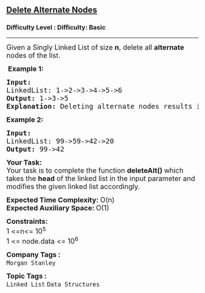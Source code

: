 <h2><a href="https://www.geeksforgeeks.org/problems/delete-alternate-nodes/1?page=1&difficulty=School,Basic&status=unsolved&sortBy=submissions">Delete Alternate Nodes</a></h2><h3>Difficulty Level : Difficulty: Basic</h3><hr><div class="problems_problem_content__Xm_eO"><p><span style="font-size: 18px;">Given a Singly Linked List of size <strong>n</strong>,&nbsp;delete all <strong>alternate</strong> nodes of the list.</span></p>
<p><span style="font-size: 18px;"><strong>&nbsp;Example 1:</strong></span></p>
<pre><span style="font-size: 18px;"><strong>Input:
</strong>LinkedList: 1-&gt;2-&gt;3-&gt;4-&gt;5-&gt;6
<strong>Output: </strong>1-&gt;3-&gt;5<strong>
Explanation: </strong>Deleting alternate nodes results in the linked list with elements 1-&gt;3-&gt;5.</span>
</pre>
<p><span style="font-size: 18px;"><strong>Example 2:</strong></span></p>
<pre><span style="font-size: 18px;"><strong>Input:
</strong>LinkedList: 99-&gt;59-&gt;42-&gt;20
<strong>Output: </strong>99-&gt;42
</span></pre>
<p><span style="font-size: 18px;"><strong>Your Task:<br></strong></span><span style="font-size: 18px;">Your task is to complete the function&nbsp;<strong>deleteAlt()&nbsp;</strong>which takes the <strong>head</strong> of the linked list in the input parameter and modifies the given linked list accordingly.</span></p>
<p><span style="font-size: 18px;"><strong>Expected Time Complexity: </strong>O(n)<br><strong>Expected Auxiliary Space:&nbsp;</strong>O(1)</span></p>
<p><span style="font-size: 18px;"><strong>Constraints:</strong><br>1 &lt;=n&lt;= 10<sup>5</sup><br>1 &lt;= node.data &lt;= 10<sup>6</sup></span></p></div><p><span style=font-size:18px><strong>Company Tags : </strong><br><code>Morgan Stanley</code>&nbsp;<br><p><span style=font-size:18px><strong>Topic Tags : </strong><br><code>Linked List</code>&nbsp;<code>Data Structures</code>&nbsp;